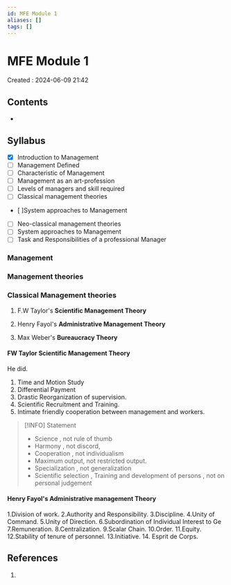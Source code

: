 ```yaml
---
id: MFE Module 1
aliases: []
tags: []
---
```


# MFE Module 1

Created : 2024-06-09 21:42

## Contents

-

## Syllabus

- [x] Introduction to Management
- [ ] Management Defined
- [ ] Characteristic of Management
- [ ] Management as an art-profession
- [ ] Levels of managers and skill required
- [ ] Classical management theories
- [ ]System approaches to Management
- [ ] Neo-classical management theories
- [ ] System approaches to Management
- [ ] Task and Responsibilities of a professional Manager

### Management

### Management theories

### Classical Management theories

1. F.W Taylor's **Scientific Management Theory**

2. Henry Fayol's **Administrative Management Theory**

3. Max Weber's **Bureaucracy Theory**

#### FW Taylor Scientific Management Theory

He did.

1. Time and Motion Study
2. Differential Payment
3. Drastic Reorganization of supervision.
4. Scientific Recruitment and Training.
5. Intimate friendly cooperation between management and workers.

> [!INFO] Statement
>
> - Science , not rule of thumb
> - Harmony , not discord,
> - Cooperation , not individualism
> - Maximum output, not restricted output.
> - Specialization , not generalization
> - Scientific selection , Training and development of persons , not on personal judgement

#### Henry Fayol's Administrative management Theory

1.Division of work.
2.Authority and Responsibility.
3.Discipline.
4.Unity of Command.
5.Unity of Direction.
6.Subordination of Individual Interest to Ge
7.Remuneration.
8.Centralization.
9.Scalar Chain.
10.Order.
11.Equity.
12.Stability of tenure of personnel.
13.Initiative. 14. Esprit de Corps.

## References

1.
